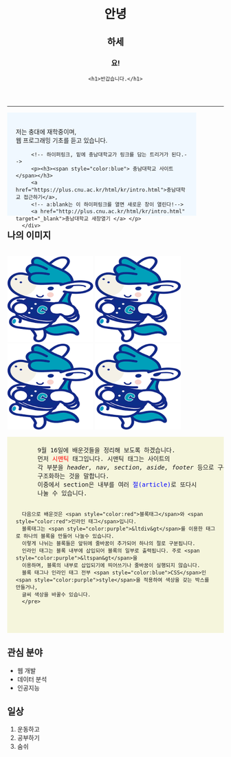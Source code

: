 <!DOCTYPE html>
<html lang="en">
<head>
    <meta charset="UTF-8">
    <meta name="viewport" content="width=device-width, initial-scale=1.0">
    <title>week2</title>
</head>
<body>
   <header>
    <!-- 제목(주석)-->
     <h1>안녕</h1>
     <h2>하세</h2>
     <h3>요!</h3>

    <h1>반갑습니다.</h1>
   </header>
   
   <hr>
   <nav>
      <div style="background-color: aliceblue; width: 400px; height: 200px; padding: 20px;">
         <!-- 자기소개 넣기 p-단락// 앞뒤로 띄어쓰기 구분이 된다-->
         <p>저는 충대에 재학중이며, <br>웹 프로그래밍 기초를 듣고 있습니다.</p>
     

         <!-- 하이퍼링크, 밑에 충남대학교가 링크를 담는 트리거가 된다.-->
         <p><h3><span style="color:blue"> 충남대학교 사이트</span></h3>
         <a href="https://plus.cnu.ac.kr/html/kr/intro.html">충남대학교 접근하기</a>,
         <!-- a:blank는 이 하이퍼링크를 열면 새로운 창이 열린다!-->
         <a href="http://plus.cnu.ac.kr/html/kr/intro.html" target="_blank">충남대학교 새창열기 </a> </p>
      </div>
   </nav>

   <section>
    <!-- 이미지 담기-->
     <h2>나의 이미지</h2> <br>
     <img src="img/chacha.png" width="200" height="200" alt="자기소개 사진"> 
     <img src="img/chacha.png" width="200" height="200" alt="자기소개 사진"> <br>
     <img src="img/chacha.png" width="200" height="200" alt="자기소개 사진">
     <img src="img/chacha.png" width="200" height="200" alt="자기소개 사진">
     <!--파일의 위치에서 폴더를 타고 들어간 형태, 같은 위치에 있다면 img/가 필요없다!-->
   </section>

   <aside>
      <pre style="background-color:beige; padding: 20px;">
      9월 16일에 배운것들을 정리해 보도록 하겠습니다.
      먼저 <span style="color:red">시맨틱</span> 태그입니다. 시맨틱 태그는 사이트의 
      각 부분을 <i>header, nav, section, aside, footer</i> 등으로 구분지어, 
      구조화하는 것을 말합니다.
      이중에서 section은 내부를 여러 <span style="color:blue">절(article)</span>로 또다시 
      나눌 수 있습니다.

      다음으로 배운것은 <span style="color:red">블록태그</span>와 <span style="color:red">인라인 태그</span>입니다.
      블록태그는 <span style="color:purple">&ltdiv&gt</span>를 이용한 태그로 하나의 블록을 만들어 나눌수 있습니다.
      이렇게 나뉘는 블록들은 앞뒤에 줄바꿈이 추가되어 하나의 절로 구분됩니다. 
      인라인 태그는 블록 내부에 삽입되어 블록의 일부로 출력됩니다. 주로 <span style="color:purple">&ltspan&gt</span>을
      이용하며, 블록의 내부로 삽입되기에 띄어쓰기나 줄바꿈이 실행되지 않습니다. 
      블록 태그나 인라인 태그 전부 <span style="color:blue">CSS</span>인 <span style="color:purple">style</span>을 적용하여 색상을 갖는 박스를 만들거나,
      글씨 색상을 바꿀수 있습니다.
      </pre>

   </aside>

   <footer>
    <!-- 리스트-->
     <h2>관심 분야</h2>
     <ul>
        <li>웹 개발</li>
        <li>데이터 분석</li>
        <li>인공지능</li>
     </ul>
     <h2>일상</h2>
     <ol>
        <li>운동하고</li>
        <li>공부하기</li>
        <li>숨쉬</li>
     </ol>
   </footer>

</body>
</html> 
